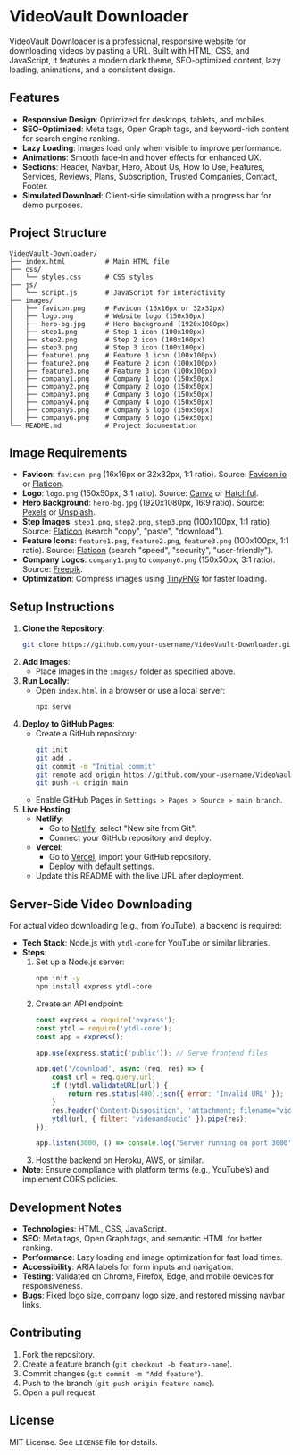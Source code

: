 # VideoVault Downloader

VideoVault Downloader is a professional, responsive website for downloading videos by pasting a URL. Built with HTML, CSS, and JavaScript, it features a modern dark theme, SEO-optimized content, lazy loading, animations, and a consistent design.

## Features
- **Responsive Design**: Optimized for desktops, tablets, and mobiles.
- **SEO-Optimized**: Meta tags, Open Graph tags, and keyword-rich content for search engine ranking.
- **Lazy Loading**: Images load only when visible to improve performance.
- **Animations**: Smooth fade-in and hover effects for enhanced UX.
- **Sections**: Header, Navbar, Hero, About Us, How to Use, Features, Services, Reviews, Plans, Subscription, Trusted Companies, Contact, Footer.
- **Simulated Download**: Client-side simulation with a progress bar for demo purposes.

## Project Structure
```
VideoVault-Downloader/
├── index.html          # Main HTML file
├── css/
│   └── styles.css      # CSS styles
├── js/
│   └── script.js       # JavaScript for interactivity
├── images/
│   ├── favicon.png     # Favicon (16x16px or 32x32px)
│   ├── logo.png        # Website logo (150x50px)
│   ├── hero-bg.jpg     # Hero background (1920x1080px)
│   ├── step1.png       # Step 1 icon (100x100px)
│   ├── step2.png       # Step 2 icon (100x100px)
│   ├── step3.png       # Step 3 icon (100x100px)
│   ├── feature1.png    # Feature 1 icon (100x100px)
│   ├── feature2.png    # Feature 2 icon (100x100px)
│   ├── feature3.png    # Feature 3 icon (100x100px)
│   ├── company1.png    # Company 1 logo (150x50px)
│   ├── company2.png    # Company 2 logo (150x50px)
│   ├── company3.png    # Company 3 logo (150x50px)
│   ├── company4.png    # Company 4 logo (150x50px)
│   ├── company5.png    # Company 5 logo (150x50px)
│   ├── company6.png    # Company 6 logo (150x50px)
└── README.md           # Project documentation
```

## Image Requirements
- **Favicon**: `favicon.png` (16x16px or 32x32px, 1:1 ratio). Source: [Favicon.io](https://favicon.io/) or [Flaticon](https://www.flaticon.com/).
- **Logo**: `logo.png` (150x50px, 3:1 ratio). Source: [Canva](https://www.canva.com/create/logos/) or [Hatchful](https://www.shopify.com/tools/logo-maker).
- **Hero Background**: `hero-bg.jpg` (1920x1080px, 16:9 ratio). Source: [Pexels](https://www.pexels.com/search/technology/) or [Unsplash](https://unsplash.com/s/photos/technology).
- **Step Images**: `step1.png`, `step2.png`, `step3.png` (100x100px, 1:1 ratio). Source: [Flaticon](https://www.flaticon.com/) (search "copy", "paste", "download").
- **Feature Icons**: `feature1.png`, `feature2.png`, `feature3.png` (100x100px, 1:1 ratio). Source: [Flaticon](https://www.flaticon.com/) (search "speed", "security", "user-friendly").
- **Company Logos**: `company1.png` to `company6.png` (150x50px, 3:1 ratio). Source: [Freepik](https://www.freepik.com/free-photos-vectors/logo).
- **Optimization**: Compress images using [TinyPNG](https://tinypng.com/) for faster loading.

## Setup Instructions
1. **Clone the Repository**:
   ```bash
   git clone https://github.com/your-username/VideoVault-Downloader.git
   ```
2. **Add Images**:
   - Place images in the `images/` folder as specified above.
3. **Run Locally**:
   - Open `index.html` in a browser or use a local server:
     ```bash
     npx serve
     ```
4. **Deploy to GitHub Pages**:
   - Create a GitHub repository:
     ```bash
     git init
     git add .
     git commit -m "Initial commit"
     git remote add origin https://github.com/your-username/VideoVault-Downloader.git
     git push -u origin main
     ```
   - Enable GitHub Pages in `Settings > Pages > Source > main branch`.
5. **Live Hosting**:
   - **Netlify**:
     - Go to [Netlify](https://www.netlify.com/), select "New site from Git".
     - Connect your GitHub repository and deploy.
   - **Vercel**:
     - Go to [Vercel](https://vercel.com/), import your GitHub repository.
     - Deploy with default settings.
   - Update this README with the live URL after deployment.

## Server-Side Video Downloading
For actual video downloading (e.g., from YouTube), a backend is required:
- **Tech Stack**: Node.js with `ytdl-core` for YouTube or similar libraries.
- **Steps**:
  1. Set up a Node.js server:
     ```bash
     npm init -y
     npm install express ytdl-core
     ```
  2. Create an API endpoint:
     ```javascript
     const express = require('express');
     const ytdl = require('ytdl-core');
     const app = express();

     app.use(express.static('public')); // Serve frontend files

     app.get('/download', async (req, res) => {
         const url = req.query.url;
         if (!ytdl.validateURL(url)) {
             return res.status(400).json({ error: 'Invalid URL' });
         }
         res.header('Content-Disposition', 'attachment; filename="video.mp4"');
         ytdl(url, { filter: 'videoandaudio' }).pipe(res);
     });

     app.listen(3000, () => console.log('Server running on port 3000'));
     ```
  3. Host the backend on Heroku, AWS, or similar.
- **Note**: Ensure compliance with platform terms (e.g., YouTube’s) and implement CORS policies.

## Development Notes
- **Technologies**: HTML, CSS, JavaScript.
- **SEO**: Meta tags, Open Graph tags, and semantic HTML for better ranking.
- **Performance**: Lazy loading and image optimization for fast load times.
- **Accessibility**: ARIA labels for form inputs and navigation.
- **Testing**: Validated on Chrome, Firefox, Edge, and mobile devices for responsiveness.
- **Bugs**: Fixed logo size, company logo size, and restored missing navbar links.

## Contributing
1. Fork the repository.
2. Create a feature branch (`git checkout -b feature-name`).
3. Commit changes (`git commit -m "Add feature"`).
4. Push to the branch (`git push origin feature-name`).
5. Open a pull request.

## License
MIT License. See `LICENSE` file for details.